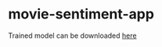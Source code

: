 # movie-sentiment-app

Trained model can be downloaded [here](https://drive.google.com/file/d/1hmQ1vnDvUHyEoHNqgsdRiafvEUOgQChi/view?usp=sharing)